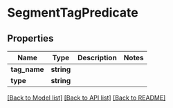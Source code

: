 # SegmentTagPredicate

## Properties
Name | Type | Description | Notes
------------ | ------------- | ------------- | -------------
**tag_name** | **string** |  | 
**type** | **string** |  | 

[[Back to Model list]](../README.md#documentation-for-models) [[Back to API list]](../README.md#documentation-for-api-endpoints) [[Back to README]](../README.md)


